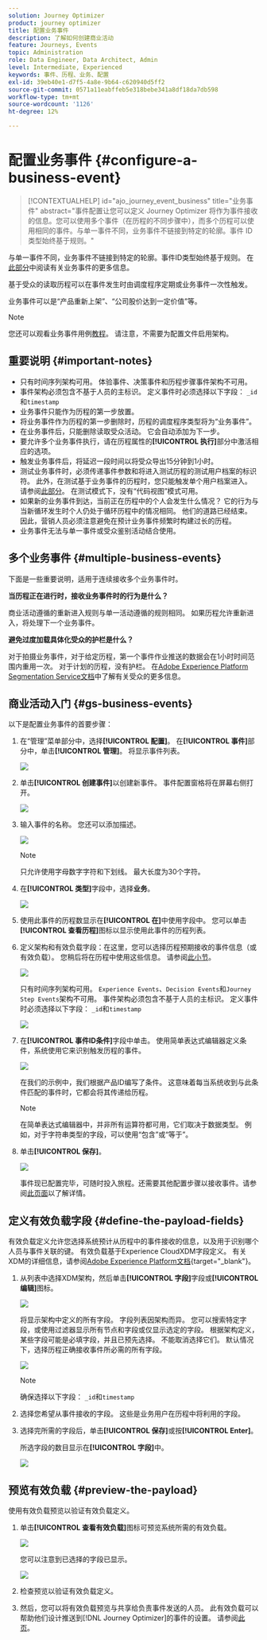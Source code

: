 ```yaml
---
solution: Journey Optimizer
product: journey optimizer
title: 配置业务事件
description: 了解如何创建商业活动
feature: Journeys, Events
topic: Administration
role: Data Engineer, Data Architect, Admin
level: Intermediate, Experienced
keywords: 事件、历程、业务、配置
exl-id: 39eb40e1-d7f5-4a8e-9b64-c620940d5ff2
source-git-commit: 0571a11eabffeb5e318bebe341a8df18da7db598
workflow-type: tm+mt
source-wordcount: '1126'
ht-degree: 12%

---
```


# 配置业务事件 {#configure-a-business-event}

>[!CONTEXTUALHELP]
>id="ajo_journey_event_business"
>title="业务事件"
>abstract="事件配置让您可以定义 Journey Optimizer 将作为事件接收的信息。您可以使用多个事件（在历程的不同步骤中），而多个历程可以使用相同的事件。与单一事件不同，业务事件不链接到特定的轮廓。事件 ID 类型始终基于规则。"

与单一事件不同，业务事件不链接到特定的轮廓。事件ID类型始终基于规则。 在[此部分](../event/about-events.md)中阅读有关业务事件的更多信息。

基于受众的读取历程可以在事件发生时由调度程序定期或业务事件一次性触发。

业务事件可以是“产品重新上架”、“公司股价达到一定价值”等。

>[!NOTE]
>
>您还可以观看业务事件用例[教程](https://experienceleague.adobe.com/docs/journey-optimizer-learn/tutorials/create-journeys/use-case-business-event.html)。 请注意，不需要为配置文件启用架构。

## 重要说明 {#important-notes}

* 只有时间序列架构可用。 体验事件、决策事件和历程步骤事件架构不可用。
* 事件架构必须包含不基于人员的主标识。 定义事件时必须选择以下字段： `_id`和`timestamp`
* 业务事件只能作为历程的第一步放置。
* 将业务事件作为历程的第一步删除时，历程的调度程序类型将为“业务事件”。
* 在业务事件后，只能删除读取受众活动。 它会自动添加为下一步。
* 要允许多个业务事件执行，请在历程属性的&#x200B;**[!UICONTROL 执行]**&#x200B;部分中激活相应的选项。
* 触发业务事件后，将延迟一段时间以将受众导出15分钟到1小时。
* 测试业务事件时，必须传递事件参数和将进入测试历程的测试用户档案的标识符。 此外，在测试基于业务事件的历程时，您只能触发单个用户档案进入。 请参阅[此部分](../building-journeys/testing-the-journey.md#test-business)。 在测试模式下，没有“代码视图”模式可用。
* 如果新的业务事件到达，当前正在历程中的个人会发生什么情况？ 它的行为与当新循环发生时个人仍处于循环历程中的情况相同。 他们的道路已经结束。 因此，营销人员必须注意避免在预计业务事件频繁时构建过长的历程。
* 业务事件无法与单一事件或受众鉴别活动结合使用。

## 多个业务事件 {#multiple-business-events}

下面是一些重要说明，适用于连续接收多个业务事件时。

**当历程正在进行时，接收业务事件时的行为是什么？**

商业活动遵循的重新进入规则与单一活动遵循的规则相同。 如果历程允许重新进入，将处理下一个业务事件。

**避免过度加载具体化受众的护栏是什么？**

对于拍摄业务事件，对于给定历程，第一个事件作业推送的数据会在1小时时间范围内重用一次。 对于计划的历程，没有护栏。 在[Adobe Experience Platform Segmentation Service文档](https://experienceleague.adobe.com/docs/experience-platform/segmentation/home.html?lang=zh-Hans)中了解有关受众的更多信息。

## 商业活动入门 {#gs-business-events}

以下是配置业务事件的首要步骤：

1. 在“管理”菜单部分中，选择&#x200B;**[!UICONTROL 配置]**。 在&#x200B;**[!UICONTROL 事件]**&#x200B;部分中，单击&#x200B;**[!UICONTROL 管理]**。 将显示事件列表。

   ![](assets/jo-event1.png)

1. 单击&#x200B;**[!UICONTROL 创建事件]**&#x200B;以创建新事件。 事件配置窗格将在屏幕右侧打开。

   ![](assets/jo-event2.png)

1. 输入事件的名称。 您还可以添加描述。

   ![](assets/jo-event3-business.png)

   >[!NOTE]
   >
   >只允许使用字母数字字符和下划线。 最大长度为30个字符。

1. 在&#x200B;**[!UICONTROL 类型]**&#x200B;字段中，选择&#x200B;**业务**。

   ![](assets/jo-event3bis-business.png)

1. 使用此事件的历程数显示在&#x200B;**[!UICONTROL 在]**&#x200B;中使用字段中。 您可以单击&#x200B;**[!UICONTROL 查看历程]**&#x200B;图标以显示使用此事件的历程列表。

1. 定义架构和有效负载字段：在这里，您可以选择历程预期接收的事件信息（或有效负载）。 您稍后将在历程中使用这些信息。 请参阅[此小节](../event/about-creating-business.md#define-the-payload-fields)。

   ![](assets/jo-event5-business.png)

   只有时间序列架构可用。 `Experience Events`、`Decision Events`和`Journey Step Events`架构不可用。 事件架构必须包含不基于人员的主标识。 定义事件时必须选择以下字段： `_id`和`timestamp`

   ![](assets/test-profiles-4.png)

1. 在&#x200B;**[!UICONTROL 事件ID条件]**&#x200B;字段中单击。 使用简单表达式编辑器定义条件，系统使用它来识别触发历程的事件。

   ![](assets/jo-event6-business.png)

   在我们的示例中，我们根据产品ID编写了条件。 这意味着每当系统收到与此条件匹配的事件时，它都会将其传递给历程。

   >[!NOTE]
   >
   >在简单表达式编辑器中，并非所有运算符都可用，它们取决于数据类型。 例如，对于字符串类型的字段，可以使用“包含”或“等于”。

1. 单击&#x200B;**[!UICONTROL 保存]**。

   ![](assets/journey7-business.png)

   事件现已配置完毕，可随时投入旅程。还需要其他配置步骤以接收事件。请参阅[此页面](../event/additional-steps-to-send-events-to-journey.md)以了解详情。

## 定义有效负载字段 {#define-the-payload-fields}

有效负载定义允许您选择系统预计从历程中的事件接收的信息，以及用于识别哪个人员与事件关联的键。 有效负载基于Experience CloudXDM字段定义。 有关XDM的详细信息，请参阅[Adobe Experience Platform文档](https://experienceleague.adobe.com/docs/experience-platform/xdm/home.html){target="_blank"}。

1. 从列表中选择XDM架构，然后单击&#x200B;**[!UICONTROL 字段]**&#x200B;字段或&#x200B;**[!UICONTROL 编辑]**&#x200B;图标。

   ![](assets/journey8-business.png)

   将显示架构中定义的所有字段。 字段列表因架构而异。 您可以搜索特定字段，或使用过滤器显示所有节点和字段或仅显示选定的字段。 根据架构定义，某些字段可能是必填字段，并且已预先选择。 不能取消选择它们。 默认情况下，选择历程正确接收事件所必需的所有字段。

   ![](assets/journey9-business.png)

   >[!NOTE]
   >
   > 确保选择以下字段： `_id`和`timestamp`

1. 选择您希望从事件接收的字段。 这些是业务用户在历程中将利用的字段。

1. 选择完所需的字段后，单击&#x200B;**[!UICONTROL 保存]**&#x200B;或按&#x200B;**[!UICONTROL Enter]**。

   所选字段的数目显示在&#x200B;**[!UICONTROL 字段]**&#x200B;中。

   ![](assets/journey12-business.png)

## 预览有效负载 {#preview-the-payload}

使用有效负载预览以验证有效负载定义。

1. 单击&#x200B;**[!UICONTROL 查看有效负载]**&#x200B;图标可预览系统所需的有效负载。

   ![](assets/journey13-business.png)

   您可以注意到已选择的字段已显示。

   ![](assets/journey14-business.png)

1. 检查预览以验证有效负载定义。

1. 然后，您可以将有效负载预览与共享给负责事件发送的人员。 此有效负载可以帮助他们设计推送到[!DNL Journey Optimizer]的事件的设置。 请参阅[此页](../event/additional-steps-to-send-events-to-journey.md)。
